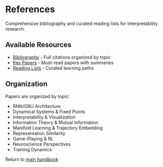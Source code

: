 # References

Comprehensive bibliography and curated reading lists for interpretability research.

## Available Resources

- [Bibliography](bibliography.md) - Full citations organized by topic
- [Key Papers](key_papers.md) - Must-read papers with summaries
- [Reading Lists](reading_lists.md) - Curated learning paths

## Organization

Papers are organized by topic:

- RNN/GRU Architecture
- Dynamical Systems & Fixed Points
- Interpretability & Visualization
- Information Theory & Mutual Information
- Manifold Learning & Trajectory Embedding
- Representation Similarity
- Game-Playing & RL
- Neuroscience Perspectives
- Training Dynamics

Return to [main handbook](../0_start_here/README.md)
